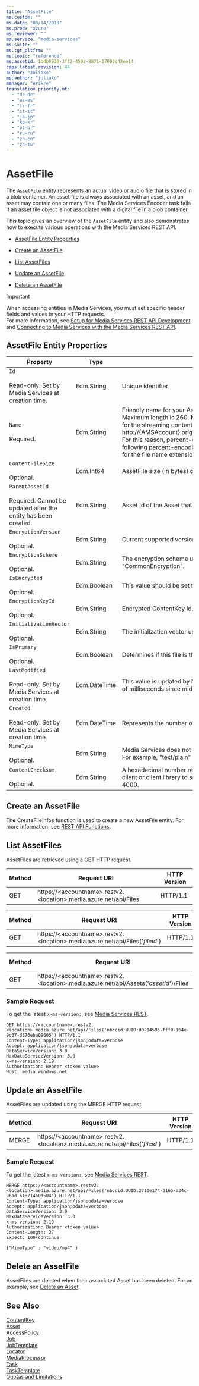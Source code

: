 ```yaml
---
title: "AssetFile"
ms.custom: ""
ms.date: "03/14/2018"
ms.prod: "azure"
ms.reviewer: ""
ms.service: "media-services"
ms.suite: ""
ms.tgt_pltfrm: ""
ms.topic: "reference"
ms.assetid: 1bdb8930-3ff2-450a-8871-27003c42ee14
caps.latest.revision: 44
author: "Juliako"
ms.author: "juliako"
manager: "erikre"
translation.priority.mt: 
  - "de-de"
  - "es-es"
  - "fr-fr"
  - "it-it"
  - "ja-jp"
  - "ko-kr"
  - "pt-br"
  - "ru-ru"
  - "zh-cn"
  - "zh-tw"
---
```

# AssetFile
The `AssetFile` entity represents an actual video or audio file that is stored in a blob container. An asset file is always associated with an asset, and an asset may contain one or many files. The Media Services Encoder task fails if an asset file object is not associated with a digital file in a blob container.  
  
 This topic gives an overview of the `AssetFile` entity and also demonstrates how to execute various operations with the Media Services REST API.  
  
-   [AssetFile Entity Properties](../operations/assetfile.md#file_entity_properties)  
  
-   [Create an AssetFile](../operations/assetfile.md#create_a_file)  
  
-   [List AssetFiles](../operations/assetfile.md#list_files)  
  
-   [Update an AssetFile](../operations/assetfile.md#Update_a_file)  
  
-   [Delete an AssetFile](../operations/assetfile.md#delete_a_file)  
  
> [!IMPORTANT]
> When accessing entities in Media Services, you must set specific header fields and values in your HTTP requests. <br/>For more information, see [Setup for Media Services REST API Development](https://docs.microsoft.com/azure/media-services/media-services-rest-how-to-use) and [Connecting to Media Services with the Media Services REST API](https://docs.microsoft.com/azure/media-services/media-services-use-aad-auth-to-access-ams-api).  
  
##  <a name="file_entity_properties"></a> AssetFile Entity Properties  
  
|Property|Type|Description|  
|--------------|----------|-----------------|  
|`Id`<br /><br /> Read-only. Set by Media Services at creation time.|Edm.String|Unique identifier.|  
|`Name`<br /><br /> Required.|Edm.String|Friendly name for your AssetFile. The default value is the filename you used during your file upload. Maximum length is 260. **Note:**  Media Services uses the value of the `Name` property when building URLs for the streaming content (for example, http://{AMSAccount}.origin.mediaservices.windows.net/{GUID}/{IAssetFile.Name}/streamingParameters.) For this reason, percent-encoding is not allowed. The value of the Name property cannot have any of the following [percent-encoding-reserved characters](https://en.wikipedia.org/wiki/Percent-encoding#Percent-encoding_reserved_characters): !*'();:@&=+$,/?%#[]". Also, there can only be one ‘.’ for the file name extension.|  
|`ContentFileSize`<br /><br /> Optional.|Edm.Int64|AssetFile size (in bytes) of the content.|  
|`ParentAssetId`<br /><br /> Required. Cannot be updated after the entity has been created.|Edm.String|Asset Id of the Asset that this file is associated with.|  
|`EncryptionVersion`<br /><br /> Optional.|Edm.String|Current supported version for both StorageEncryption and CommonEncryption is "1.0"|  
|`EncryptionScheme`<br /><br /> Optional.|Edm.String|The encryption scheme used for this file. The valid values are: "StorageEncryption" or "CommonEncryption".|  
|`IsEncrypted`<br /><br /> Optional.|Edm.Boolean|This value should be set to `true` if this file is stored encrypted.|  
|`EncryptionKeyId`<br /><br /> Optional.|Edm.String|Encrypted ContentKey Id.|  
|`InitializationVector`<br /><br /> Optional.|Edm.String|The initialization vector used for storage encryption.|  
|`IsPrimary`<br /><br /> Optional.|Edm.Boolean|Determines if this file is the primary file in a multi-file Asset.|  
|`LastModified`<br /><br /> Read-only. Set by Media Services at creation time.|Edm.DateTime|This value is updated by Media Services after any property changes are made. It represents the number of milliseconds since midnight Jan 1, 1970.|  
|`Created`<br /><br /> Read-only. Set by Media Services at creation time.|Edm.DateTime|Represents the number of milliseconds since midnight Jan 1, 1970.|  
|`MimeType`<br /><br /> Optional.|Edm.String|Media Services does not inspect any blob that you uploaded, so you must manually set the mime type. For example, "text/plain" or "video/x-ms-wmv" are valid values to use. Maximum length is 4000.|  
|`ContentChecksum`<br /><br /> Optional.|Edm.String|A hexadecimal number representing a MD5 (RFC 1321) message digest value.  This value is set by the client or client library to serve as a validation of the successful upload of the content. Maximum length is 4000.|  
  
##  <a name="create_a_file"></a> Create an AssetFile  
 The CreateFileInfos function is used to create a new AssetFile entity. For more information, see [REST API Functions](../operations/rest-api-functions.md).  
  
##  <a name="list_files"></a> List AssetFiles  
 AssetFiles are retrieved using a GET HTTP request.  
  
|Method|Request URI|HTTP Version|  
|------------|-----------------|------------------|  
|GET|https://&lt;accountname&gt;.restv2.&lt;location&gt;.media.azure.net/api/Files|HTTP/1.1|  
  
|Method|Request URI|HTTP Version|  
|------------|-----------------|------------------|  
|GET|https://&lt;accountname&gt;.restv2.&lt;location&gt;.media.azure.net/api/Files('*fileid*')|HTTP/1.1|  
  
|Method|Request URI|HTTP Version|  
|------------|-----------------|------------------|  
|GET|https://&lt;accountname&gt;.restv2.&lt;location&gt;.media.azure.net/api/Assets('*assetid*')/Files|HTTP/1.1|  
  
### Sample Request  
  
 To get the latest `x-ms-version:`, see [Media Services REST](../operations/azure-media-services-rest-api-reference.md).  
  
```  
GET https://<accountname>.restv2.<location>.media.azure.net/api/Files('nb:cid:UUID:d0214595-fff0-164e-9c67-d576eba09605') HTTP/1.1  
Content-Type: application/json;odata=verbose  
Accept: application/json;odata=verbose  
DataServiceVersion: 3.0  
MaxDataServiceVersion: 3.0  
x-ms-version: 2.19  
Authorization: Bearer <token value>  
Host: media.windows.net  
```  
  
##  <a name="Update_a_file"></a> Update an AssetFile  
 AssetFiles are updated using the MERGE HTTP request.  
  
|Method|Request URI|HTTP Version|  
|------------|-----------------|------------------|  
|MERGE|https://&lt;accountname&gt;.restv2.&lt;location&gt;.media.azure.net/api/Files('*fileid*')|HTTP/1.1|  
  
### Sample Request  
  
 To get the latest `x-ms-version:`, see [Media Services REST](../operations/azure-media-services-rest-api-reference.md).  
  
```  
MERGE https://<accountname>.restv2.<location>.media.azure.net/api/Files('nb:cid:UUID:2710e174-3165-a34c-96ad-618714b0d504') HTTP/1.1  
Content-Type: application/json;odata=verbose  
Accept: application/json;odata=verbose  
DataServiceVersion: 3.0  
MaxDataServiceVersion: 3.0  
x-ms-version: 2.19  
Authorization: Bearer <token value>  
Content-Length: 27  
Expect: 100-continue  
  
{"MimeType" : "video/mp4" }  
```  
  
##  <a name="delete_a_file"></a> Delete an AssetFile  
 AssetFiles are deleted when their associated Asset has been deleted. For an example, see [Delete an Asset](../operations/asset.md#delete_an_asset).  
  
## See Also  
 [ContentKey](../operations/contentkey.md)   
 [Asset](../operations/asset.md)   
 [AccessPolicy](../operations/accesspolicy.md)   
 [Job](../operations/job.md)   
 [JobTemplate](../operations/jobtemplate.md)   
 [Locator](../operations/locator.md)   
 [MediaProcessor](../operations/mediaprocessor.md)   
 [Task](../operations/task.md)   
 [TaskTemplate](../operations/tasktemplate.md)   
 [Quotas and Limitations](https://msdn.microsoft.com/82f7e538-6bdf-4883-aa50-24574cc4996e)
